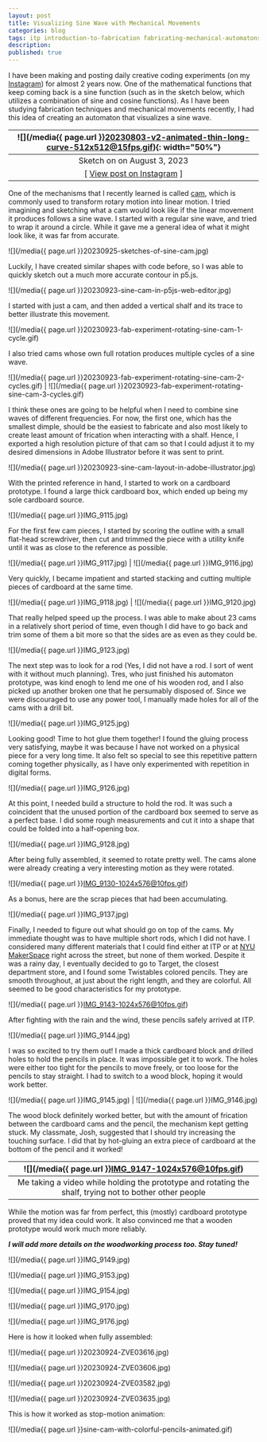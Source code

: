 ```yaml
---
layout: post
title: Visualizing Sine Wave with Mechanical Movements
categories: blog
tags: itp introduction-to-fabrication fabricating-mechanical-automatons
description: 
published: true
---
```


I have been making and posting daily creative coding experiments (on my [Instagram](https://www.instagram.com/jackbdu/)) for almost 2 years now. One of the mathematical functions that keep coming back is a sine function (such as in the sketch below, which utilizes a combination of sine and cosine functions). As I have been studying fabrication techniques and mechanical movements recently, I had this idea of creating an automaton that visualizes a sine wave.

![](/media{{ page.url }}20230803-v2-animated-thin-long-curve-512x512@15fps.gif){: width="50%"} |
:---: |
Sketch on on August 3, 2023 |
[ [View post on Instagram](https://www.instagram.com/p/CvfJJ54BF6h/) ] |

One of the mechanisms that I recently learned is called [cam](https://en.wikipedia.org/wiki/Cam), which is commonly used to transform rotary motion into linear motion. I tried imagining and sketching what a cam would look like if the linear movement it produces follows a sine wave. I started with a regular sine wave, and tried to wrap it around a circle. While it gave me a general idea of what it might look like, it was far from accurate.

![](/media{{ page.url }}20230925-sketches-of-sine-cam.jpg)

Luckily, I have created similar shapes with code before, so I was able to quickly sketch out a much more accurate contour in p5.js.

![](/media{{ page.url }}20230923-sine-cam-in-p5js-web-editor.jpg)

I started with just a cam, and then added a vertical shalf and its trace to better illustrate this movement.

![](/media{{ page.url }}20230923-fab-experiment-rotating-sine-cam-1-cycle.gif)

I also tried cams whose own full rotation produces multiple cycles of a sine wave.

![](/media{{ page.url }}20230923-fab-experiment-rotating-sine-cam-2-cycles.gif) | ![](/media{{ page.url }}20230923-fab-experiment-rotating-sine-cam-3-cycles.gif)

I think these ones are going to be helpful when I need to combine sine waves of different frequencies. For now, the first one, which has the smallest dimple, should be the easiest to fabricate and also most likely to create least amount of frication when interacting with a shalf. Hence, I exported a high resolution picture of that cam so that I could adjust it to my desired dimensions in Adobe Illustrator before it was sent to print.

![](/media{{ page.url }}20230923-sine-cam-layout-in-adobe-illustrator.jpg)

With the printed reference in hand, I started to work on a cardboard prototype. I found a large thick cardboard box, which ended up being my sole cardboard source.

![](/media{{ page.url }}IMG_9115.jpg)

For the first few cam pieces, I started by scoring the outline with a small flat-head screwdriver, then cut and trimmed the piece with a utility knife until it was as close to the reference as possible.

![](/media{{ page.url }}IMG_9117.jpg) | ![](/media{{ page.url }}IMG_9116.jpg)

Very quickly, I became impatient and started stacking and cutting multiple pieces of cardboard at the same time.

![](/media{{ page.url }}IMG_9118.jpg) | ![](/media{{ page.url }}IMG_9120.jpg)

That really helped speed up the process. I was able to make about 23 cams in a relatively short period of time, even though I did have to go back and trim some of them a bit more so that the sides are as even as they could be.

![](/media{{ page.url }}IMG_9123.jpg)

The next step was to look for a rod (Yes, I did not have a rod. I sort of went with it without much planning). Tres, who just finished his automaton prototype, was kind enogh to lend me one of his wooden rod, and I also picked up another broken one that he persumably disposed of. Since we were discouraged to use any power tool, I manually made holes for all of the cams with a drill bit.

![](/media{{ page.url }}IMG_9125.jpg)

Looking good! Time to hot glue them together! I found the gluing process very satisfying, maybe it was because I have not worked on a physical piece for a very long time. It also felt so special to see this repetitive pattern coming together physically, as I have only experimented with repetition in digital forms.


![](/media{{ page.url }}IMG_9126.jpg)

At this point, I needed build a structure to hold the rod. It was such a coincident that the unused portion of the cardboard box seemed to serve as a perfect base. I did some rough measurements and cut it into a shape that could be folded into a half-opening box.

![](/media{{ page.url }}IMG_9128.jpg)

After being fully assembled, it seemed to rotate pretty well. The cams alone were already creating a very interesting motion as they were rotated.

![](/media{{ page.url }}IMG_9130-1024x576@10fps.gif)

As a bonus, here are the scrap pieces that had been accumulating.

![](/media{{ page.url }}IMG_9137.jpg)

Finally, I needed to figure out what should go on top of the cams. My immediate thought was to have multiple short rods, which I did not have. I considered many different materials that I could find either at ITP or at [NYU MakerSpace](https://makerspace.engineering.nyu.edu/) right across the street, but none of them worked. Despite it was a rainy day, I eventually decided to go to Target, the closest department store, and I found some Twistables colored pencils. They are smooth throughout, at just about the right length, and they are colorful. All seemed to be good characteristics for my prototype.

![](/media{{ page.url }}IMG_9143-1024x576@10fps.gif)

After fighting with the rain and the wind, these pencils safely arrived at ITP.

![](/media{{ page.url }}IMG_9144.jpg)

I was so excited to try them out! I made a thick cardboard block and drilled holes to hold the pencils in place. It was impossible get it to work. The holes were either too tight for the pencils to move freely, or too loose for the pencils to stay straight. I had to switch to a wood block, hoping it would work better.

![](/media{{ page.url }}IMG_9145.jpg) | ![](/media{{ page.url }}IMG_9146.jpg)

The wood block definitely worked better, but with the amount of frication between the cardboard cams and the pencil, the mechanism kept getting stuck. My classmate, Josh, suggested that I should try increasing the touching surface. I did that by hot-gluing an extra piece of cardboard at the bottom of the pencil and it worked!

![](/media{{ page.url }}IMG_9147-1024x576@10fps.gif) |
:---: |
Me taking a video while holding the prototype and rotating the shalf, trying not to bother other people |

While the motion was far from perfect, this (mostly) cardboard prototype proved that my idea could work. It also convinced me that a wooden prototype would work much more reliably.

***I will add more details on the woodworking process too. Stay tuned!***

![](/media{{ page.url }}IMG_9149.jpg)

![](/media{{ page.url }}IMG_9153.jpg)

![](/media{{ page.url }}IMG_9154.jpg)

![](/media{{ page.url }}IMG_9170.jpg)

![](/media{{ page.url }}IMG_9176.jpg)

Here is how it looked when fully assembled:

![](/media{{ page.url }}20230924-ZVE03616.jpg)

![](/media{{ page.url }}20230924-ZVE03606.jpg)

![](/media{{ page.url }}20230924-ZVE03582.jpg)

![](/media{{ page.url }}20230924-ZVE03635.jpg)

This is how it worked as stop-motion animation:

![](/media{{ page.url }}sine-cam-with-colorful-pencils-animated.gif)
